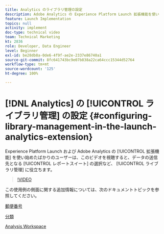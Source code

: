 ```yaml
---
title: Analytics のライブラリ管理の設定
description: Adobe Analytics の Experience Platform Launch 拡張機能を使い始めたばかりのユーザーは、このビデオを視聴すると、データの送信先となるレポートスイートの選択など、設定のライブラリ管理に関する操作を行うことができるようになります。
feature: Launch Implementation
topics: null
activity: implement
doc-type: technical video
team: Technical Marketing
kt: 2836
role: Developer, Data Engineer
level: Beginner
exl-id: be28db8a-0de6-4f9f-ae2e-2337e86740a1
source-git-commit: 8fc641743bc9e07b838a22ca64ccc15344d52764
workflow-type: tm+mt
source-wordcount: '125'
ht-degree: 100%

---
```


# [!DNL Analytics] の [!UICONTROL ライブラリ管理] の設定 {#configuring-library-management-in-the-launch-analytics-extension}

Experience Platform Launch および Adobe Analytics の [!UICONTROL 拡張機能] を使い始めたばかりのユーザーは、このビデオを視聴すると、データの送信先となる [!UICONTROL レポートスイート] の選択など、 [!UICONTROL ライブラリ管理] に役立ちます。

>[!VIDEO](https://video.tv.adobe.com/v/27092/?quality=12&learn=on)

この使用例の側面に関する追加情報については、次のドキュメントトピックを参照してください。

[郵便番号](https://experienceleague.adobe.com/docs/analytics/components/dimensions/zip-code.html?lang=ja)

[分類](https://experienceleague.adobe.com/docs/analytics/components/classifications/c-classifications.html?lang=ja)

[Analysis Workspace](https://experienceleague.adobe.com/docs/analytics/analyze/analysis-workspace/analysis-workspace-features.html?lang=ja)
